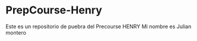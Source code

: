 # PrepCourse-Henry
Este es un repositorio de puebra del Precourse HENRY
Mi nombre es Julian montero

